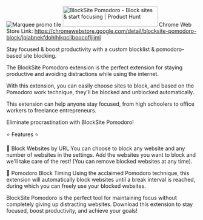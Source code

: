 
![Marquee promo tile](https://github.com/shawshaenk/blocksite-pomodoro/assets/138606372/b5fc763b-28ea-47e5-8dee-d9d9764d4fa1)
<a href="https://www.producthunt.com/posts/blocksite-pomodoro?embed=true&utm_source=badge-featured&utm_medium=badge&utm_souce=badge-blocksite&#0045;pomodoro" target="_blank"><img src="https://api.producthunt.com/widgets/embed-image/v1/featured.svg?post_id=474605&theme=dark" alt="BlockSite&#0032;Pomodoro - Block&#0032;sites&#0032;&#0038;&#0032;start&#0032;focusing | Product Hunt" style="width: 250px; height: 54px;" width="250" height="54" /></a>
Chrome Web Store Link: https://chromewebstore.google.com/detail/blocksite-pomodoro-block/jpiabnekfdohlhlkpcilboocofljiiml

Stay focused & boost productivity with a custom blocklist & pomodoro-based site blocking.

The BlockSite Pomodoro extension is the perfect extension for staying productive and avoiding distractions while using the internet.

With this extension, you can easily choose sites to block, and based on the Pomodoro work technique, they'll be blocked and unblocked automatically.

This extension can help anyone stay focused, from high schoolers to office workers to freelance entrepreneurs. 

Eliminate procrastination with BlockSite Pomodoro!

⭐ Features ⭐

🚫 Block Websites by URL
You can choose to block any website and any number of websites in the settings. Add the websites you want to block and we'll take care of the rest! (You can remove blocked websites at any time).

🍅 Pomodoro Block Timing
Using the acclaimed Pomodoro technique, this extension will automatically block websites until a break interval is reached, during which you can freely use your blocked websites.

BlockSite Pomodoro is the perfect tool for maintaining focus without completely giving up distracting websites. Download this extension to stay focused, boost productivity, and achieve your goals!
